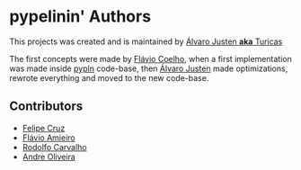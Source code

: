 pypelinin' Authors
==================

This projects was created and is maintained by
[Álvaro Justen __aka__ Turicas](https://github.com/turicas)

The first concepts were made by [Flávio Coelho](https://github.com/fccoelho),
when a first implementation was made inside
[pypln](http://pypln.org/) code-base, then
[Álvaro Justen](https://github.com/turicas) made optimizations, rewrote
everything and moved to the new code-base.


Contributors
------------

- [Felipe Cruz](https://github.com/felipecruz)
- [Flávio Amieiro](https://github.com/flavioamieiro)
- [Rodolfo Carvalho](https://github.com/rhcarvalho)
- [Andre Oliveira](https://github.com/andrebco)
